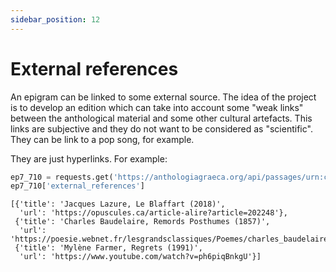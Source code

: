 ```yaml
---
sidebar_position: 12
---
```


# External references

An epigram can be linked to some external source. The idea of the project is to develop an edition which can take into account some "weak links" between the anthological material and some other cultural artefacts. This links are subjective and they do not want to be considered as "scientific". They can be link to a pop song, for example.

They are just hyperlinks. For example:

```python
ep7_710 = requests.get('https://anthologiagraeca.org/api/passages/urn:cts:greekLit:tlg7000.tlg001.ag:7.710').json()
ep7_710['external_references']
```

```
[{'title': 'Jacques Lazure, Le Blaffart (2018)',
  'url': 'https://opuscules.ca/article-alire?article=202248'},
 {'title': 'Charles Baudelaire, Remords Posthumes (1857)',
  'url': 'https://poesie.webnet.fr/lesgrandsclassiques/Poemes/charles_baudelaire/remords_posthume'},
 {'title': 'Mylène Farmer, Regrets (1991)',
  'url': 'https://www.youtube.com/watch?v=ph6piqBnkgU'}]
```